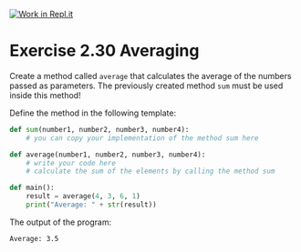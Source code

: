 [![Work in Repl.it](https://classroom.github.com/assets/work-in-replit-14baed9a392b3a25080506f3b7b6d57f295ec2978f6f33ec97e36a161684cbe9.svg)](https://classroom.github.com/online_ide?assignment_repo_id=5899845&assignment_repo_type=AssignmentRepo)
# Exercise 2.30 Averaging

Create a method called `average` that calculates the average of the numbers passed as parameters. The previously created method `sum` must be used inside this method!

Define the method in the following template:

```python
def sum(number1, number2, number3, number4):
    # you can copy your implementation of the method sum here

def average(number1, number2, number3, number4):
    # write your code here
    # calculate the sum of the elements by calling the method sum

def main():
    result = average(4, 3, 6, 1)
    print("Average: " + str(result))
```

The output of the program:

```plaintext
Average: 3.5
```
